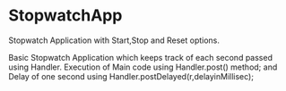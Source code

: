 # StopwatchApp
Stopwatch Application with Start,Stop and Reset options.

Basic Stopwatch Application which keeps track of each second passed using Handler.
Execution of Main code using Handler.post() method;
and Delay of one second using Handler.postDelayed(r,delayinMillisec);

